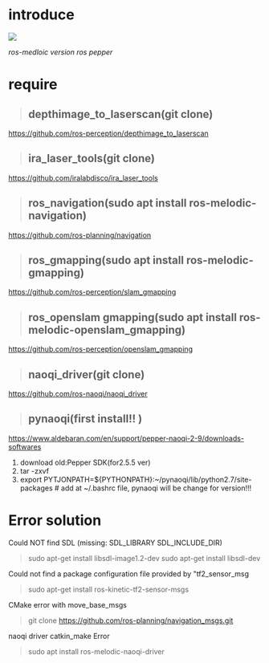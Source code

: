 #  introduce

<img src="https://capsule-render.vercel.app/api?type=waving&color=BDBDC8&height=150&section=header" />

*ros-medloic version ros pepper*



#  require

>##  depthimage_to_laserscan(git clone)
https://github.com/ros-perception/depthimage_to_laserscan

>##  ira_laser_tools(git clone)
https://github.com/iralabdisco/ira_laser_tools

>##  ros_navigation(sudo apt install ros-melodic-navigation)
https://github.com/ros-planning/navigation

>##  ros_gmapping(sudo apt install ros-melodic-gmapping)

https://github.com/ros-perception/slam_gmapping

>##  ros_openslam gmapping(sudo apt install ros-melodic-openslam_gmapping)

https://github.com/ros-perception/openslam_gmapping

>##  naoqi_driver(git clone)

https://github.com/ros-naoqi/naoqi_driver

>## pynaoqi(first install!! )
https://www.aldebaran.com/en/support/pepper-naoqi-2-9/downloads-softwares
1. download old:Pepper SDK(for2.5.5 ver)
2. tar -zxvf <filename>
3. export PYTJONPATH=${PYTHONPATH}:~/pynaoqi/lib/python2.7/site-packages  # add at ~/.bashrc file, pynaoqi will be change for version!!!


#  Error solution

Could NOT find SDL (missing: SDL_LIBRARY SDL_INCLUDE_DIR)

>sudo apt-get install libsdl-image1.2-dev
>sudo apt-get install libsdl-dev

Could not find a package configuration file provided by "tf2_sensor_msg

>sudo apt-get install ros-kinetic-tf2-sensor-msgs

CMake error with move_base_msgs

>git clone https://github.com/ros-planning/navigation_msgs.git

naoqi driver catkin_make Error

>sudo apt install ros-melodic-naoqi-driver


